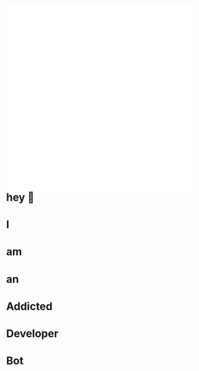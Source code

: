<img align="right" src="https://github.com/pablohs1986/addictedDEV_TwitterBot/blob/master/images/botLogo.gif"/>

# hey 👋 
# I
# am
# an 
# Addicted 
# Developer 
# Bot

